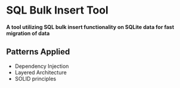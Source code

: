 # SQL Bulk Insert Tool

#### A tool utilizing SQL bulk insert functionality on SQLite data for fast migration of data


## Patterns Applied
- Dependency Injection 
- Layered Architecture 
- SOLID principles 
